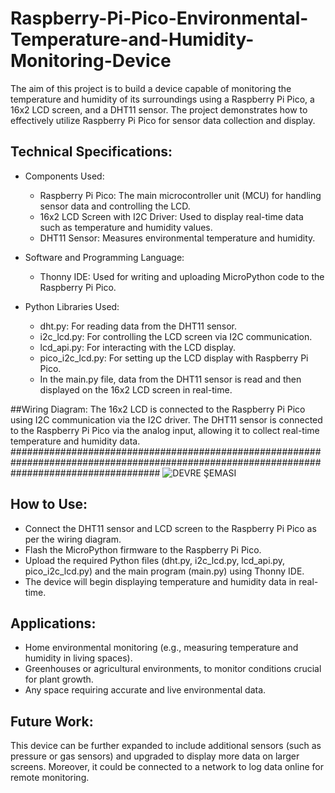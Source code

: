 # Raspberry-Pi-Pico-Environmental-Temperature-and-Humidity-Monitoring-Device

The aim of this project is to build a device capable of monitoring the temperature and humidity of its surroundings using a Raspberry Pi Pico, a 16x2 LCD screen, and a DHT11 sensor. The project demonstrates how to effectively utilize Raspberry Pi Pico for sensor data collection and display.

## Technical Specifications:
  - Components Used:
    - Raspberry Pi Pico: The main microcontroller unit (MCU) for handling sensor data and controlling the LCD.
    - 16x2 LCD Screen with I2C Driver: Used to display real-time data such as temperature and humidity values.
    - DHT11 Sensor: Measures environmental temperature and humidity.

  - Software and Programming Language:
    - Thonny IDE: Used for writing and uploading MicroPython code to the Raspberry Pi Pico.

  - Python Libraries Used:
    - dht.py: For reading data from the DHT11 sensor.
    - i2c_lcd.py: For controlling the LCD screen via I2C communication.
    - lcd_api.py: For interacting with the LCD display.
    - pico_i2c_lcd.py: For setting up the LCD display with Raspberry Pi Pico.
    - In the main.py file, data from the DHT11 sensor is read and then displayed on the 16x2 LCD screen in real-time.

##Wiring Diagram:
The 16x2 LCD is connected to the Raspberry Pi Pico using I2C communication via the I2C driver.
The DHT11 sensor is connected to the Raspberry Pi Pico via the analog input, allowing it to collect real-time temperature and humidity data.
###########################################################################################################################################
![DEVRE ŞEMASI](https://github.com/user-attachments/assets/3a5e6ff2-df97-46d2-a90e-5e5feabf1896)

## How to Use:
  - Connect the DHT11 sensor and LCD screen to the Raspberry Pi Pico as per the wiring diagram.
  - Flash the MicroPython firmware to the Raspberry Pi Pico.
  - Upload the required Python files (dht.py, i2c_lcd.py, lcd_api.py, pico_i2c_lcd.py) and the main program (main.py) using Thonny IDE.
  - The device will begin displaying temperature and humidity data in real-time.

## Applications:
  - Home environmental monitoring (e.g., measuring temperature and humidity in living spaces).
  - Greenhouses or agricultural environments, to monitor conditions crucial for plant growth.
  - Any space requiring accurate and live environmental data.

## Future Work:
This device can be further expanded to include additional sensors (such as pressure or gas sensors) and upgraded to display more data on larger screens. Moreover, it could be connected to a network to log data online for remote monitoring.

